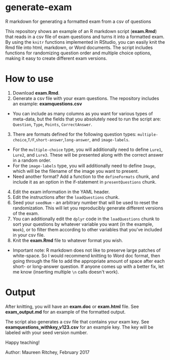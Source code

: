 # generate-exam
R markdown for generating a formatted exam from a csv of questions

This repository shows an example of an R markdown script (**exam.Rmd**) that reads in a csv file of exam questions and turns it into a formatted exam. By using the `knitr` functions implemented in RStudio, you can easily knit the Rmd file into html, markdown, or Word documents. The script includes functions for randomizing question order and multiple choice options, making it easy to create different exam versions.

# How to use
1. Download **exam.Rmd**. 
2. Generate a csv file with your exam questions. The repository includes an example: **examquestions.csv**
 - You can include as many columns as you want for various types of meta-data, but the fields that you absolutely need to run the script are: `Question`, `Type`, `Points`, `CorrectAnswer`. 
3. There are formats defined for the following question types: `multiple-choice`,`T/F`,`short-answer`,`long-answer`, and `image-labels`.
 - For the `multiple-choice` type, you will additionally need to define `Lure1`, `Lure2`, and `Lure3`. These will be presented along with the correct answer in a random order.
 - For the `image-labels` type, you will additionally need to define `Image`, which will be the filename of the image you want to present.
 - Need another format? Add a function to the `defineFormats` chunk, and include it as an option in the if-statement in `presentQuestions` chunk.
4. Edit the exam information in the YAML header. 
5. Edit the instructions after the `loadQuestions` chunk.
6. Seed your `seedNum` - an arbitrary number that will be used to reset the randomization. This will let you reproducibly generate different versions of the exam.
7. You can additionally edit the `dplyr` code in the `loadQuestions` chunk to sort your questions by whatever variable you want (in the example, `Week`), or to filter them according to other variables that you've included in your csv file.
8. Knit the **exam.Rmd** file to whatever format you wish.
  - Important note: R markdown does not like to preserve large patches of white-space. So I would recommend knitting to Word doc format, then going through the file to add the appropriate amount of space after each short- or long-answer question. If anyone comes up with a better fix, let me know (inserting multiple `\n` calls doesn't work).

# Output

After knitting, you will have an **exam.doc** or **exam.html** file. See **exam_output.md** for an example of the formatted output. 

The script also generates a csv file that contains your exam key. See **examquestions_withkey_v123.csv** for an example key. The key will be labeled with your seed version number.

Happy teaching!

Author: Maureen Ritchey, February 2017
